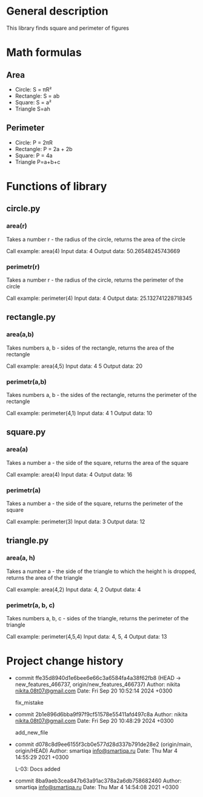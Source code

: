 # General description
This library finds square and perimeter of figures

# Math formulas
## Area
- Circle: S = πR²
- Rectangle: S = ab
- Square: S = a²
- Triangle S=ah

## Perimeter
- Circle: P = 2πR
- Rectangle: P = 2a + 2b
- Square: P = 4a
- Triangle P=a+b+c

# Functions of library
## circle.py
### area(r)
Takes a number r - the radius of the circle, returns the area of ​​the circle

Call example:
    area(4)
    Input data: 4
    Output data: 50.26548245743669
### perimetr(r)
Takes a number r - the radius of the circle, returns the perimeter of the circle

Call example:
    perimeter(4)
    Input data: 4
    Output data: 25.132741228718345

## rectangle.py
### area(a,b)
Takes numbers a, b - sides of the rectangle, returns the area of ​​the rectangle

Call example:
    area(4,5)
    Input data: 4 5
    Output data: 20
### perimetr(a,b)
Takes numbers a, b - the sides of the rectangle, returns the perimeter of the rectangle

Call example:
    perimeter(4,1)
    Input data: 4 1
    Output data: 10

## square.py
### area(a)
Takes a number a - the side of the square, returns the area of ​​the square

Call example:
    area(4)
    Input data: 4
    Output data: 16
### perimetr(a)
Takes a number a - the side of the square, returns the perimeter of the square

Call example:
    perimeter(3)
    Input data: 3
    Output data: 12

## triangle.py
### area(a, h)
Takes a number a - the side of the triangle to which the height h is dropped, returns the area of ​​the triangle

Call example:
    area(4,2)
    Input data: 4, 2
    Output data: 4
### perimetr(a, b, c)
Takes numbers a, b, c - sides of the triangle, returns the perimeter of the triangle

Call example:
    perimeter(4,5,4)
    Input data: 4, 5, 4
    Output data: 13

# Project change history
- commit ffe35d8940d1e6bee6e66c3a6584fa4a38f62fb8 (HEAD -> new_features_466737, origin/new_features_466737)
  Author: nikita <nikita.08t07@gmail.com>
  Date:   Fri Sep 20 10:52:14 2024 +0300

    fix_mistake
- commit 2b1e896d6bba9f97f9cf51578e55411afd497c8a
  Author: nikita <nikita.08t07@gmail.com>
  Date:   Fri Sep 20 10:48:29 2024 +0300

    add_new_file
- commit d078c8d9ee6155f3cb0e577d28d337b791de28e2 (origin/main, origin/HEAD)
  Author: smartiqa <info@smartiqa.ru>
  Date:   Thu Mar 4 14:55:29 2021 +0300

    L-03: Docs added
- commit 8ba9aeb3cea847b63a91ac378a2a6db758682460
  Author: smartiqa <info@smartiqa.ru>
  Date:   Thu Mar 4 14:54:08 2021 +0300






